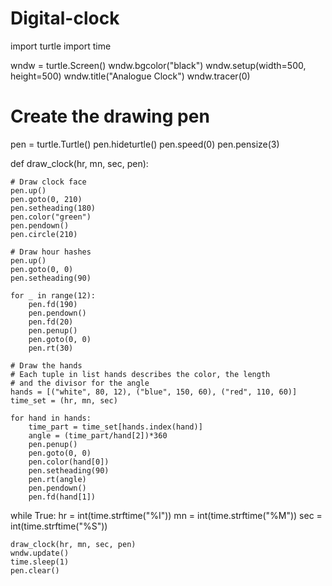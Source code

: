 # Digital-clock
import turtle
import time

wndw = turtle.Screen()
wndw.bgcolor("black")
wndw.setup(width=500, height=500)
wndw.title("Analogue Clock")
wndw.tracer(0)

# Create the drawing pen
pen = turtle.Turtle()
pen.hideturtle()
pen.speed(0)
pen.pensize(3)


def draw_clock(hr, mn, sec, pen):

    # Draw clock face
    pen.up()
    pen.goto(0, 210)
    pen.setheading(180)
    pen.color("green")
    pen.pendown()
    pen.circle(210)

    # Draw hour hashes
    pen.up()
    pen.goto(0, 0)
    pen.setheading(90)

    for _ in range(12):
        pen.fd(190)
        pen.pendown()
        pen.fd(20)
        pen.penup()
        pen.goto(0, 0)
        pen.rt(30)

    # Draw the hands
    # Each tuple in list hands describes the color, the length
    # and the divisor for the angle
    hands = [("white", 80, 12), ("blue", 150, 60), ("red", 110, 60)]
    time_set = (hr, mn, sec)

    for hand in hands:
        time_part = time_set[hands.index(hand)]
        angle = (time_part/hand[2])*360
        pen.penup()
        pen.goto(0, 0)
        pen.color(hand[0])
        pen.setheading(90)
        pen.rt(angle)
        pen.pendown()
        pen.fd(hand[1])


while True:
    hr = int(time.strftime("%I"))
    mn = int(time.strftime("%M"))
    sec = int(time.strftime("%S"))

    draw_clock(hr, mn, sec, pen)
    wndw.update()
    time.sleep(1)
    pen.clear()
